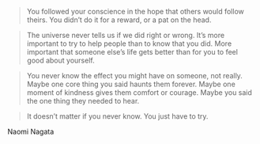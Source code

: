 > You followed your conscience in the hope that others would follow theirs.
> You didn’t do it for a reward, or a pat on the head.

> The universe never tells us if we did right or wrong.
> It’s more important to try to help people than to know that you did.
> More important that someone else’s life gets better than for you to feel good about yourself.

> You never know the effect you might have on someone, not really.
> Maybe one core thing you said haunts them forever.
> Maybe one moment of kindness gives them comfort or courage.
> Maybe you said the one thing they needed to hear.

> It doesn’t matter if you never know.
> You just have to try.


Naomi Nagata
